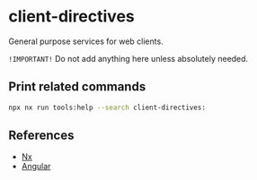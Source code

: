 # client-directives

General purpose services for web clients.

`!IMPORTANT!` Do not add anything here unless absolutely needed.

## Print related commands

```bash
npx nx run tools:help --search client-directives:
```

## References

- [Nx](https://nx.dev)
- [Angular](https://angular.io)
